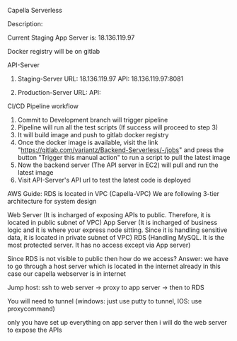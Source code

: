 Capella Serverless

Description:

Current Staging App Server is: 18.136.119.97

Docker registry will be on gitlab

API-Server

1. Staging-Server
   URL: 18.136.119.97
   API: 18.136.119.97:8081

2. Production-Server
   URL:
   API:

CI/CD Pipeline workflow

1. Commit to Development branch will trigger pipeline
2. Pipeline will run all the test scripts (If success will proceed to step 3)
3. It will build image and push to gitlab docker registry
4. Once the docker image is available, visit the link "https://gitlab.com/variantz/Backend-Serverless/-/jobs" and press the button "Trigger this manual action" to run a script to pull the latest image
5. Now the backend server (The API server in EC2) will pull and run the latest image
6. Visit API-Server's API url to test the latest code is deployed

AWS Guide:
RDS is located in VPC (Capella-VPC)
We are following 3-tier architecture for system design

Web Server (It is incharged of exposing APIs to public. Therefore, it is located in public subnet of VPC)
App Server (It is incharged of business logic and it is where your express node sitting. Since it is handling sensitive data, it is located in private subnet of VPC)
RDS (Handling MySQL. It is the most protected server. It has no access except via App server)

Since RDS is not visible to public then how do we access?
Answer: we have to go through a host server which is located in the internet already in this case our capella webserver is in internet

Jump host:
ssh to web server -> proxy to app server -> then to RDS

You will need to tunnel (windows: just use putty to tunnel, IOS: use proxycommand)

only you have set up everything on app server then i will do the web server to expose the APIs
